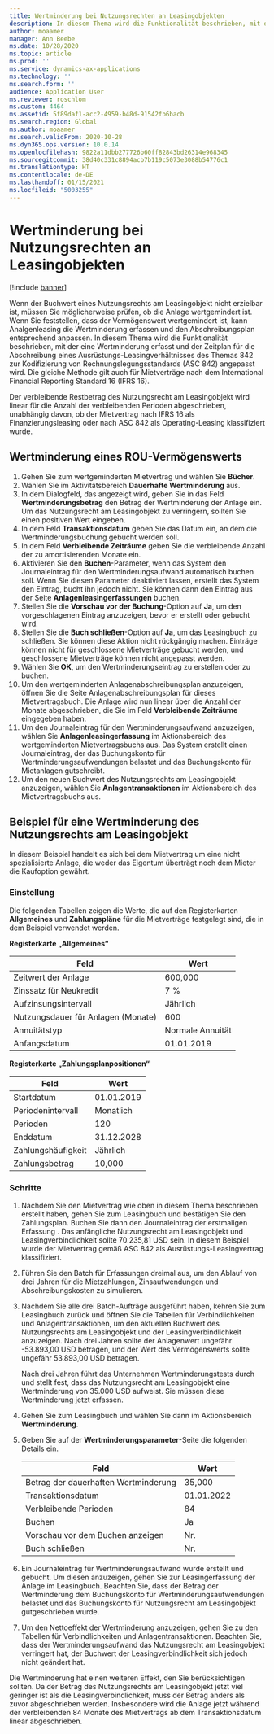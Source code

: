 ```yaml
---
title: Wertminderung bei Nutzungsrechten an Leasingobjekten
description: In diesem Thema wird die Funktionalität beschrieben, mit der eine Wertminderung erfasst und der Zeitplan für die Abschreibung von Anlagen eines Ausrüstungs-Leasingverhältnisses des Themas 842 zur Kodifizierung von Rechnungslegungsstandards (ASC 842) angepasst wird.
author: moaamer
manager: Ann Beebe
ms.date: 10/28/2020
ms.topic: article
ms.prod: ''
ms.service: dynamics-ax-applications
ms.technology: ''
ms.search.form: ''
audience: Application User
ms.reviewer: roschlom
ms.custom: 4464
ms.assetid: 5f89daf1-acc2-4959-b48d-91542fb6bacb
ms.search.region: Global
ms.author: moaamer
ms.search.validFrom: 2020-10-28
ms.dyn365.ops.version: 10.0.14
ms.openlocfilehash: 9822a11dbb277726b60ff82843bd26314e968345
ms.sourcegitcommit: 38d40c331c8894acb7b119c5073e3088b54776c1
ms.translationtype: HT
ms.contentlocale: de-DE
ms.lasthandoff: 01/15/2021
ms.locfileid: "5003255"
---
```

# <a name="impair-right-of-use-assets"></a>Wertminderung bei Nutzungsrechten an Leasingobjekten

[!include [banner](../includes/banner.md)]

Wenn der Buchwert eines Nutzungsrechts am Leasingobjekt nicht erzielbar ist, müssen Sie möglicherweise prüfen, ob die Anlage wertgemindert ist. Wenn Sie feststellen, dass der Vermögenswert wertgemindert ist, kann Analgenleasing die Wertminderung erfassen und den Abschreibungsplan entsprechend anpassen. In diesem Thema wird die Funktionalität beschrieben, mit der eine Wertminderung erfasst und der Zeitplan für die Abschreibung eines Ausrüstungs-Leasingverhältnisses des Themas 842 zur Kodifizierung von Rechnungslegungsstandards (ASC 842) angepasst wird. Die gleiche Methode gilt auch für Mietverträge nach dem International Financial Reporting Standard 16 (IFRS 16).

Der verbleibende Restbetrag des Nutzungsrecht am Leasingobjekt wird linear für die Anzahl der verbleibenden Perioden abgeschrieben, unabhängig davon, ob der Mietvertrag nach IFRS 16 als Finanzierungsleasing oder nach ASC 842 als Operating-Leasing klassifiziert wurde.

## <a name="impair-an-rou-asset"></a>Wertminderung eines ROU-Vermögenswerts

1. Gehen Sie zum wertgeminderten Mietvertrag und wählen Sie **Bücher**.
2. Wählen Sie im Aktivitätsbereich **Dauerhafte Wertminderung** aus.
3. In dem Dialogfeld, das angezeigt wird, geben Sie in das Feld **Wertminderungsbetrag** den Betrag der Wertminderung der Anlage ein. Um das Nutzungsrecht am Leasingobjekt zu verringern, sollten Sie einen positiven Wert eingeben.
4. In dem Feld **Transaktionsdatum** geben Sie das Datum ein, an dem die Wertminderungsbuchung gebucht werden soll.
5. In dem Feld **Verbleibende Zeiträume** geben Sie die verbleibende Anzahl der zu amortisierenden Monate ein.
6. Aktivieren Sie den **Buchen**-Parameter, wenn das System den Journaleintrag für den Wertminderungsaufwand automatisch buchen soll. Wenn Sie diesen Parameter deaktiviert lassen, erstellt das System den Eintrag, bucht ihn jedoch nicht. Sie können dann den Eintrag aus der Seite **Anlagenleasingerfassungen** buchen.
7. Stellen Sie die **Vorschau vor der Buchung**-Option auf **Ja**, um den vorgeschlagenen Eintrag anzuzeigen, bevor er erstellt oder gebucht wird.
8. Stellen Sie die **Buch schließen**-Option auf **Ja**, um das Leasingbuch zu schließen. Sie können diese Aktion nicht rückgängig machen. Einträge können nicht für geschlossene Mietverträge gebucht werden, und geschlossene Mietverträge können nicht angepasst werden.
9. Wählen Sie **OK**, um den Wertminderungseintrag zu erstellen oder zu buchen.
10. Um den wertgeminderten Anlagenabschreibungsplan anzuzeigen, öffnen Sie die Seite Anlagenabschreibungsplan für dieses Mietvertragsbuch. Die Anlage wird nun linear über die Anzahl der Monate abgeschrieben, die Sie im Feld **Verbleibende Zeiträume** eingegeben haben.
11. Um den Journaleintrag für den Wertminderungsaufwand anzuzeigen, wählen Sie **Anlagenleasingerfassung** im Aktionsbereich des wertgeminderten Mietvertragsbuchs aus. Das System erstellt einen Journaleintrag, der das Buchungskonto für Wertminderungsaufwendungen belastet und das Buchungskonto für Mietanlagen gutschreibt.
12. Um den neuen Buchwert des Nutzungsrechts am Leasingobjekt anzuzeigen, wählen Sie **Anlagentransaktionen** im Aktionsbereich des Mietvertragsbuchs aus.

## <a name="example-of-rou-asset-impairment"></a>Beispiel für eine Wertminderung des Nutzungsrechts am Leasingobjekt

In diesem Beispiel handelt es sich bei dem Mietvertrag um eine nicht spezialisierte Anlage, die weder das Eigentum überträgt noch dem Mieter die Kaufoption gewährt.

### <a name="setup"></a>Einstellung

Die folgenden Tabellen zeigen die Werte, die auf den Registerkarten **Allgemeines** und **Zahlungspläne** für die Mietverträge festgelegt sind, die in dem Beispiel verwendet werden.

**Registerkarte „Allgemeines“**

| Feld                      | Wert            |
|----------------------------|------------------|
| Zeitwert der Anlage    | 600,000          |
| Zinssatz für Neukredit | 7 %               |
| Aufzinsungsintervall       | Jährlich         |
| Nutzungsdauer für Anlagen (Monate) | 600              |
| Annuitätstyp               | Normale Annuität |
| Anfangsdatum          | 01.01.2019       |

**Registerkarte „Zahlungsplanpositionen“**

| Feld             | Wert      |
|-------------------|------------|
| Startdatum        | 01.01.2019   |
| Periodenintervall   | Monatlich    |
| Perioden           | 120        |
| Enddatum          | 31.12.2028 |
| Zahlungshäufigkeit | Jährlich   |
| Zahlungsbetrag    | 10,000     |

### <a name="steps"></a>Schritte

1. Nachdem Sie den Mietvertrag wie oben in diesem Thema beschrieben erstellt haben, gehen Sie zum Leasingbuch und bestätigen Sie den Zahlungsplan. Buchen Sie dann den Journaleintrag der erstmaligen Erfassung . Das anfängliche Nutzungsrecht am Leasingobjekt und Leasingverbindlichkeit sollte 70.235,81 USD sein. In diesem Beispiel wurde der Mietvertrag gemäß ASC 842 als Ausrüstungs-Leasingvertrag klassifiziert.
2. Führen Sie den Batch für Erfassungen dreimal aus, um den Ablauf von drei Jahren für die Mietzahlungen, Zinsaufwendungen und Abschreibungskosten zu simulieren.
3. Nachdem Sie alle drei Batch-Aufträge ausgeführt haben, kehren Sie zum Leasingbuch zurück und öffnen Sie die Tabellen für Verbindlichkeiten und Anlagentransaktionen, um den aktuellen Buchwert des Nutzungsrechts am Leasingobjekt und der Leasingverbindlichkeit anzuzeigen. Nach drei Jahren sollte der Anlagenwert ungefähr -53.893,00 USD betragen, und der Wert des Vermögenswerts sollte ungefähr 53.893,00 USD betragen. 

    Nach drei Jahren führt das Unternehmen Wertminderungstests durch und stellt fest, dass das Nutzungsrecht am Leasingobjekt eine Wertminderung von 35.000 USD aufweist. Sie müssen diese Wertminderung jetzt erfassen.
    
4. Gehen Sie zum Leasingbuch und wählen Sie dann im Aktionsbereich **Wertminderung**.
5. Geben Sie auf der **Wertminderungsparameter**-Seite die folgenden Details ein.

    | Feld                  | Wert    |
    |------------------------|----------|
    | Betrag der dauerhaften Wertminderung      | 35,000   |
    | Transaktionsdatum       | 01.01.2022 |
    | Verbleibende Perioden      | 84       |
    | Buchen                   | Ja      |
    | Vorschau vor dem Buchen anzeigen | Nr.       |
    | Buch schließen             | Nr.       |

6. Ein Journaleintrag für Wertminderungsaufwand wurde erstellt und gebucht. Um diesen anzuzeigen, gehen Sie zur Leasingerfassung der Anlage im Leasingbuch. Beachten Sie, dass der Betrag der Wertminderung dem Buchungskonto für Wertminderungsaufwendungen belastet und das Buchungskonto für Nutzungsrecht am Leasingobjekt gutgeschrieben wurde.
7. Um den Nettoeffekt der Wertminderung anzuzeigen, gehen Sie zu den Tabellen für Verbindlichkeiten und Anlagentransaktionen. Beachten Sie, dass der Wertminderungsaufwand das Nutzungsrecht am Leasingobjekt verringert hat, der Buchwert der Leasingverbindlichkeit sich jedoch nicht geändert hat.

Die Wertminderung hat einen weiteren Effekt, den Sie berücksichtigen sollten. Da der Betrag des Nutzungsrechts am Leasingobjekt jetzt viel geringer ist als die Leasingverbindlichkeit, muss der Betrag anders als zuvor abgeschrieben werden. Insbesondere wird die Anlage jetzt während der verbleibenden 84 Monate des Mietvertrags ab dem Transaktionsdatum linear abgeschrieben.
